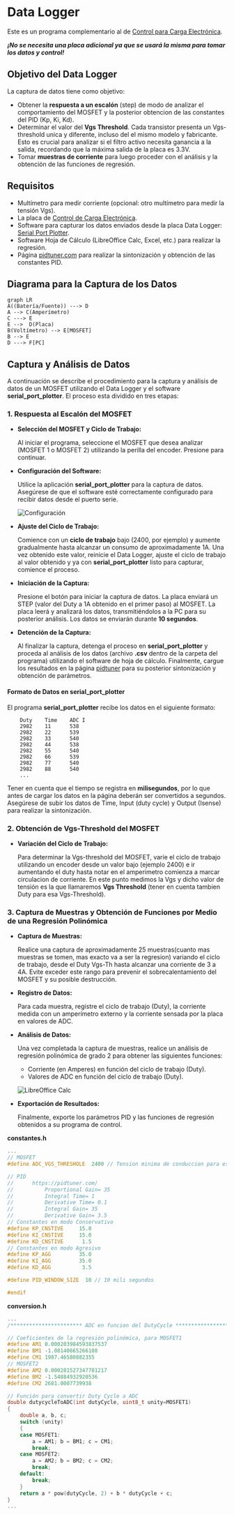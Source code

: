 # Data Logger

Este es un programa complementario al de [Control para Carga Electrónica](https://github.com/kr4fty/Carga-Electronica-STM32).

***¡No se necesita una placa adicional ya que se usará la misma para tomar los datos y control!***

## Objetivo del Data Logger

La captura de datos tiene como objetivo:

- Obtener la **respuesta a un escalón** (step) de modo de analizar el comportamiento del MOSFET y la posterior obtencion de las constantes del PID (Kp, Ki, Kd).
- Determinar el valor del **Vgs Threshold**. Cada transistor presenta un Vgs-threshold unica y diferente, incluso del el mismo modelo y fabricante. Esto es crucial para analizar si el filtro activo necesita ganancia a la salida, recordando que la máxima salida de la placa es 3.3V.
- Tomar **muestras de corriente** para luego proceder con el análisis y la obtención de las funciones de regresión.

## Requisitos

- Multímetro para medir corriente (opcional: otro multímetro para medir la tensión Vgs).
- La placa de [Control de Carga Electrónica](https://github.com/kr4fty/Carga-Electronica-STM32).
- Software para capturar los datos enviados desde la placa Data Logger: [Serial Port Plotter](https://github.com/CieNTi/serial_port_plotter).
- Software Hoja de Cálculo (LibreOffice Calc, Excel, etc.) para realizar la regresión.
- Página [pidtuner.com](https://pidtuner.com/) para realizar la sintonización y obtención de las constantes PID.


## Diagrama para la Captura de los Datos

```mermaid
graph LR
A((Batería/Fuente)) ---> D
A --> C(Amperímetro)
C ---> E
E -->  D(Placa)
B(Voltímetro) --> E[MOSFET]
B --> E
D ---> F[PC]
```

## Captura y Análisis de Datos

A continuación se describe el procedimiento para la captura y análisis de datos de un MOSFET utilizando el Data Logger y el software **serial_port_plotter**. El proceso esta dividido en tres etapas:

### 1. Respuesta al Escalón del MOSFET

- **Selección del MOSFET y Ciclo de Trabajo:**
  
  Al iniciar el programa, seleccione el MOSFET que desea analizar (MOSFET 1 o MOSFET 2) utilizando la perilla del encoder. Presione para continuar.

- **Configuración del Software:**
  
  Utilice la aplicación **serial_port_plotter** para la captura de datos. Asegúrese de que el software esté correctamente configurado para recibir datos desde el puerto serie.

  ![Configuración](https://i.ibb.co/ZJB4gn9/Serial-Port-Plotter.png)

- **Ajuste del Ciclo de Trabajo:**
  
  Comience con un **ciclo de trabajo** bajo (2400, por ejemplo) y aumente gradualmente hasta alcanzar un consumo de aproximadamente 1A. Una vez obtenido este valor, reinicie el Data Logger, ajuste el ciclo de trabajo al valor obtenido y ya con **serial_port_plotter** listo para capturar, comience el proceso.

- **Iniciación de la Captura:**
  
  Presione el botón para iniciar la captura de datos. La placa enviará un STEP (valor del Duty a 1A obtenido en el primer paso) al MOSFET. La placa leerá y analizará los datos, transmitiéndolos a la PC para su posterior análisis. Los datos se enviarán durante **10 segundos**.

- **Detención de la Captura:**
  
  Al finalizar la captura, detenga el proceso en **serial_port_plotter** y proceda al análisis de los datos (archivo **.csv** dentro de la carpeta del programa) utilizando el software de hoja de cálculo. Finalmente, cargue los resultados en la página [pidtuner](https://pidtuner.com/) para su posterior sintonización y obtención de parámetros.

#### Formato de Datos en serial_port_plotter

El programa **serial_port_plotter** recibe los datos en el siguiente formato:
``` Table
    Duty    Time    ADC I
    2982    11      538
    2982    22      539
    2982    33      540
    2982    44      538
    2982    55      540
    2982    66      539
    2982    77      540
    2982    88      540
    ...
```

Tener en cuenta que el tiempo se registra en **milisegundos**, por lo que antes de cargar los datos en la página deberán ser convertidos a segundos. Asegúrese de subir los datos de Time, Input (duty cycle) y Output (Isense) para realizar la sintonización.

### 2. Obtención de Vgs-Threshold del MOSFET

- **Variación del Ciclo de Trabajo:**
  
  Para determinar la Vgs-threshold del MOSFET, varíe el ciclo de trabajo utilizando un encoder desde un valor bajo (ejemplo 2400) e ir aumentando el duty hasta notar en el amperimetro comienza a marcar circulacion de corriente. En este punto medimos la Vgs y dicho valor de tensión es la que llamaremos **Vgs Threshold** (tener en cuenta tambien Duty para esa Vgs-Threshold).

### 3. Captura de Muestras y Obtención de Funciones por Medio de una Regresión Polinómica

- **Captura de Muestras:**
  
  Realice una captura de aproximadamente 25 muestras(cuanto mas muestras se tomen, mas exacto va a ser la regresion) variando el ciclo de trabajo, desde el Duty Vgs-Th hasta alcanzar una corriente de 3 a 4A. Evite exceder este rango para prevenir el sobrecalentamiento del MOSFET y su posible destrucción.

- **Registro de Datos:**
  
  Para cada muestra, registre el ciclo de trabajo (Duty), la corriente medida con un amperímetro externo y la corriente sensada por la placa en valores de ADC.

- **Análisis de Datos:**
  
  Una vez completada la captura de muestras, realice un análisis de regresión polinómica de grado 2 para obtener las siguientes funciones:
  
  - Corriente (en Amperes) en función del ciclo de trabajo (Duty).
  - Valores de ADC en función del ciclo de trabajo (Duty).

  ![LibreOffice Calc](https://i.ibb.co/DGBc2YT/Captura-de-pantalla-20241003-103530-resized.png)

- **Exportación de Resultados:**
  
  Finalmente, exporte los parámetros PID y las funciones de regresión obtenidos a su programa de control.

**constantes.h**
```constantes.h
...
// MOSFET
#define ADC_VGS_THRESHOLE  2400 // Tension minima de conduccion para este IRFZ44

// PID
//      https://pidtuner.com/
//          Proportional Gain= 35
//          Integral Time= 1
//          Derivative Time= 0.1
//          Integral Gain= 35
//          Derivative Gain= 3.5
// Constantes en modo Conservativo
#define KP_CNSTIVE     15.0
#define KI_CNSTIVE     15.0
#define KD_CNSTIVE      1.5
// Constantes en modo Agresivo
#define KP_AGG         35.0
#define KI_AGG         35.0
#define KD_AGG          3.5

#define PID_WINDOW_SIZE  10 // 10 mili segundos

#endif
```

**conversion.h**
```conversion.h
...
/*********************** ADC en funcion del DutyCycle ************************/

// Coeficientes de la regresión polinómica, para MOSFET1
#define AM1 0.000203984593837537
#define BM1 -1.08140665266108
#define CM1 1987.46580882355
// MOSFET2
#define AM2 0.000281527347781217
#define BM2 -1.54884932920536
#define CM2 2681.0007739938

// Función para convertir Duty Cycle a ADC
double dutycycleToADC(int dutyCycle, uint8_t unity=MOSFET1)
{
    double a, b, c;
    switch (unity)
    {
    case MOSFET1:
        a = AM1; b = BM1; c = CM1;
        break;
    case MOSFET2:
        a = AM2; b = BM2; c = CM2;
        break;
    default:
        break;
    }
    return a * pow(dutyCycle, 2) + b * dutyCycle + c;
}
...
```